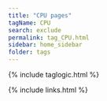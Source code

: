 ```yaml
---
title: "CPU pages"
tagName: CPU
search: exclude
permalink: tag_CPU.html
sidebar: home_sidebar
folder: tags
---
```

{% include taglogic.html %}

{% include links.html %}
